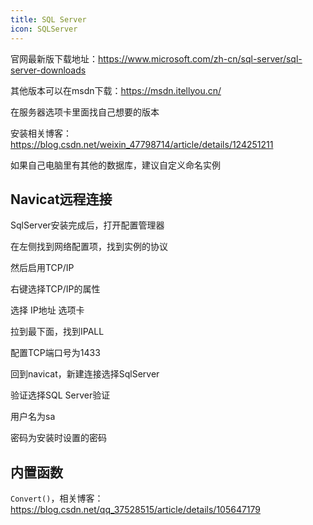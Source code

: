 ```yaml
---
title: SQL Server
icon: SQLServer
---
```


官网最新版下载地址：<https://www.microsoft.com/zh-cn/sql-server/sql-server-downloads>

其他版本可以在msdn下载：<https://msdn.itellyou.cn/>

在服务器选项卡里面找自己想要的版本

安装相关博客：<https://blog.csdn.net/weixin_47798714/article/details/124251211>

如果自己电脑里有其他的数据库，建议自定义命名实例

## Navicat远程连接

SqlServer安装完成后，打开配置管理器

在左侧找到网络配置项，找到实例的协议

然后启用TCP/IP

右键选择TCP/IP的属性

选择 IP地址 选项卡

拉到最下面，找到IPALL

配置TCP端口号为1433

回到navicat，新建连接选择SqlServer

验证选择SQL Server验证

用户名为sa

密码为安装时设置的密码

## 内置函数

`Convert()`，相关博客：<https://blog.csdn.net/qq_37528515/article/details/105647179>


